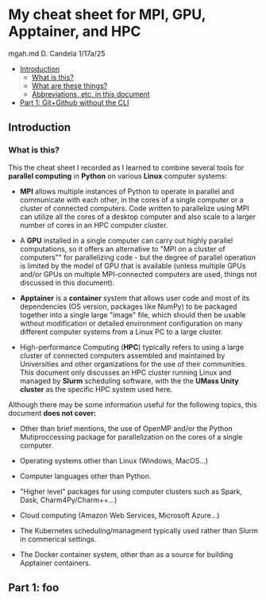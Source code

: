 # My cheat sheet for MPI, GPU, Apptainer, and HPC

mgah.md  D. Candela   1/17a/25

- [Introduction](#intro)
  - [What is this?](#whatis)
  - [What are these things?](#whatare)
  - [Abbreviations, etc. in this document](#abbrev)
- [Part 1: Git+Github without the CLI](#part1)

## Introduction <a id="intro"></a>

### What is this?<a id="whatis"></a>

This the cheat sheet I recorded as I learned to combine several tools for **parallel computing** in **Python** on various **Linux** computer systems:

- **MPI** allows multiple instances of Python to operate in parallel and communicate with each other, in the cores of a single computer or a cluster of connected computers. Code written to parallelize using MPI can utilize all the cores of a desktop computer and also scale to a larger number of cores in an HPC computer cluster.

- A **GPU** installed in a single computer can carry out highly parallel computations, so it offers an alternative to "MPI on a cluster of computers"" for parallelizing code - but the degree of parallel operation is limited by the model of GPU that is available (unless multiple GPUs and/or GPUs on multiple MPI-connected computers are used, things not discussed in this document).

- **Apptainer** is a **container** system that allows user code and most of its dependencies (OS version, packages like NumPy) to be packaged together into a single large "image" file, which should then be usable  without modification or detailed environment configuration on many different computer systems from a Linux PC to a large cluster.

- High-performance Computing (**HPC**) typically refers to using a large cluster of connected computers assembled and maintained by Universities and other organizations for the use of their communities.  This document only discusses an HPC cluster running Linux and managed by  **Slurm** scheduling software, with  the the **UMass Unity cluster** as the specific HPC system used here.

Although there may be some information useful for the following topics, this document **does not cover:**

- Other than brief mentions, the use of OpenMP and/or the Python Mutiproccessing package for parallelization on the cores of a single computer.

- Operating systems other than Linux (Windows, MacOS...)

- Computer languages other than Python.

- "Higher level" packages for using computer clusters such as Spark, Dask, Charm4Py/Charm++...)

- Cloud computing (Amazon Web Services, Microsoft Azure...) 

- The Kubernetes scheduling/managment typically used rather than Slurm in commerical settings.

- The Docker container system, other than as a source for building Apptainer containers.

## Part 1: foo<a id="part1"></a>
